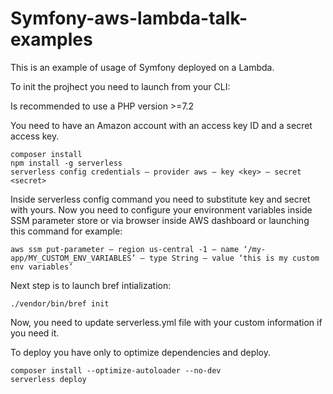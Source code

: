 # Symfony-aws-lambda-talk-examples

This is an example of usage of Symfony deployed on a Lambda.

To init the projhect you need to launch from your CLI:


Is recommended to use a PHP version >=7.2

You need to have an Amazon account with an access key ID and a secret access key.


```
composer install
npm install -g serverless
serverless config credentials — provider aws — key <key> — secret <secret>
```

Inside serverless config command you need to substitute key and secret with yours.
Now you need to configure your environment variables inside SSM parameter store or via browser inside AWS dashboard or launching this command for example:

```
aws ssm put-parameter — region us-central -1 — name ‘/my-app/MY_CUSTOM_ENV_VARIABLES’ — type String — value ‘this is my custom env variables’
```

Next step is to launch bref intialization:

```
./vendor/bin/bref init
```

Now, you need to update serverless.yml file with your custom information if you need it.

To deploy you have only to optimize dependencies and deploy.

```
composer install --optimize-autoloader --no-dev
serverless deploy
```

